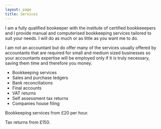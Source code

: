 ```yaml
---
layout: page
title: Services
---
```


I am a fully qualified bookeeper with the institute of certified bookkeeepers and I provide manual and computerised bookkeeping services tailored to suit your needs. I will do as much or as little as you want me to do.

I am not an accountant but do offer many of the services usually offered by accountants that are required for small and medium sized
businesses so your accountants expertise will be employed only if it is truly necessary, saving them time and therefore you money.

* Bookkeeping services
* Sales and purchase ledgers
* Bank reconciliations
* Final accounts
* VAT returns
* Self assessment tax returns
* Companies house filing

Bookkeeping services from £20 per hour.

Tax returns from £150.